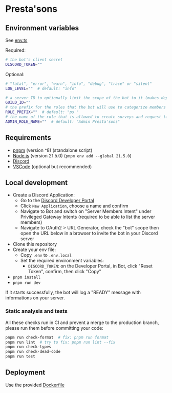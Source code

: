 # Presta'sons

## Environment variables

See [env.ts](src/env.ts)

Required:

```bash
# the bot's client secret
DISCORD_TOKEN=""
```

Optional:

```bash
# "fatal", "error", "warn", "info", "debug", "trace" or "silent"
LOG_LEVEL=""  # default: "info"

# a server ID to optionally limit the scope of the bot to it (makes deploying commands much faster)
GUILD_ID=""
# the prefix for the roles that the bot will use to categorize members
ROLE_PREFIX=""  # default: "ps "
# the name of the role that is allowed to create surveys and request tag messages
ADMIN_ROLE_NAME=""  # default: "Admin Presta'sons"
```

## Requirements

- [pnpm](https://pnpm.io) (version ^8) (standalone script)
- [Node.js](https://nodejs.org) (version 21.5.0) (`pnpm env add --global 21.5.0`)
- [Discord](https://discord.com)
- [VSCode](https://code.visualstudio.com) (optional but recommended)

## Local development

- Create a Discord Application:
  - Go to the [Discord Developer Portal](https://discord.com/developers/applications)
  - Click `New Application`, choose a name and confirm
  - Navigate to Bot and switch on "Server Members Intent" under Privileged Gateway Intents (required to be able to list the server members)
  - Navigate to OAuth2 > URL Generator, check the "bot" scope then open the URL below in a browser to invite the bot in your Discord server
- Clone this repository
- Create your env file:
  - Copy `.env` to `.env.local`
  - Set the required environment variables:
    - `DISCORD_TOKEN`: on the Developer Portal, in Bot, click "Reset Token", confirm, then click "Copy"
- `pnpm install`
- `pnpm run dev`

If it starts successfully, the bot will log a "READY" message with informations on your server.

### Static analysis and tests

All these checks run in CI and prevent a merge to the production branch, please run them before committing your code:

```bash
pnpm run check-format  # fix: pnpm run format
pnpm run lint  # try to fix: pnpm run lint --fix
pnpm run check-types
pnpm run check-dead-code
pnpm run test
```

## Deployment

Use the provided [Dockerfile](Dockerfile)
